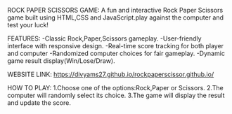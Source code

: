 ROCK PAPER SCISSORS GAME:
A fun and interactive Rock Paper Scissors game built using HTML,CSS and JavaScript.play against the computer and test your luck!

FEATURES:
-Classic Rock,Paper,Scissors gameplay.
-User-friendly interface with responsive design.
-Real-time score tracking for both player and computer
-Randomized computer choices for fair gameplay.
-Dynamic game result display(Win/Lose/Draw).

WEBSITE LINK: https://divyams27.github.io/rockpaperscissor.github.io/

HOW TO PLAY:
1.Choose one of the options:Rock,Paper or Scissors.
2.The computer will randomly select its choice.
3.The game will display the result and update the score.
